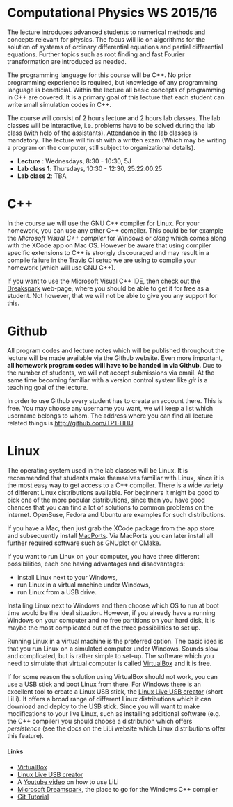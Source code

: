 # Computational Physics WS 2015/16

The lecture introduces advanced students to numerical methods and concepts relevant for physics. The focus will lie on algorithms for the solution of systems of ordinary differential equations and partial differential equations. Further topics such as root finding and fast Fourier transformation are introduced as needed.

The programming language for this course will be C++. No prior programming experience is required, but knowledge of any programming language is beneficial. Within the lecture all basic concepts of programming in C++ are covered. It is a primary goal of this lecture that each student can write small simulation codes in C++.

The course will consist of 2 hours lecture and 2 hours lab classes. The lab classes will be interactive, i.e. problems have to be solved during the lab class (with help of the assistants). Attendance in the lab classes is mandatory. The lecture will finish with a written exam (Which may be writing a program on the computer, still subject to organizational details).

* __Lecture__ : Wednesdays, 8:30 - 10:30, 5J
* __Lab class 1__: Thursdays, 10:30 - 12:30, 25.22.00.25
* __Lab class 2__: TBA  

# C++

In the course we will use the GNU C++ compiler for Linux. For your homework, you can use any other C++ compiler. This could be for example the *Microsoft Visual C++ compiler* for Windows or *clang* which comes along with the XCode app on Mac OS. However be aware that using compiler specific extensions to C++ is strongly discouraged and may result in a compile failure in the Travis CI setup we are using to compile your homework (which will use GNU C++).

If you want to use the Microsoft Visual C++ IDE, then check out the [Dreakspark](http://www.dreamspark.com/) web-page, where you should be able to get it for free as a student. Not however, that we will not be able to give you any support for this.

# Github

All program codes and lecture notes which will be published throughout the lecture will be made available via the Github website. Even more important,
**all homework program codes will have to be handed in via Github**.  Due to the number of students, we will not accept submissions via email. At the same time becoming familiar with a version control system like *git* is a teaching goal of the lecture.

In order to use Github every student has to create an account there. This is free. You may choose any username you want, we will keep a list which username belongs to whom. The address where you can find all lecture related things is http://github.com/TP1-HHU.

# Linux

The operating system used in the lab classes will be Linux. It is recommended that students make themselves familiar with Linux, since it is the most easy way to get access to a C++ compiler. There is a wide variety of different Linux distributions available. For beginners it might be good to pick one of the more popular distributions, since then you have good chances that you can find a lot of solutions to common problems on the internet. OpenSuse, Fedora and Ubuntu are examples for such distributions.

If you have a Mac, then just grab the XCode package from the app store and subsequently install [MacPorts](https://www.macports.org/). Via MacPorts you can later install all further required software such as GNUplot or CMake.

If you want to run Linux on your computer, you have three different possibilities, each one having advantages and disadvantages:
- install Linux next to your Windows,
- run Linux in a virtual machine under Windows,
- run Linux from a USB drive.

Installing Linux next to Windows and then choose which OS to run at boot time would be the ideal situation. However, if you already have a running Windows on your computer and no free partitions on your hard disk, it is maybe the most complicated out of the three possibilities to set up.

Running Linux in a virtual machine is the preferred option. The basic idea is that you run Linux on a simulated computer under Windows. Sounds slow and complicated, but is rather simple to set-up. The software which you need to simulate that virtual computer is called [VirtualBox](https://www.virtualbox.org) and it is free.

If for some reason the solution using VirtualBox should not work, you can use a USB stick and boot Linux from there. For Windows there is an excellent tool to create a Linux USB stick, the [Linux Live USB creator](http://www.linuxliveusb.com) (short LiLi). It offers a broad range of different Linux distributions which it can download and deploy to the USB stick. Since you will want to make modifications to your live Linux, such as installing additional software (e.g. the C++ compiler) you should choose a distribution which offers *persistence* (see the docs on the LiLi website which Linux distributions offer this feature).

#### Links
- [VirtualBox](https://www.virtualbox.org)
- [Linux Live USB creator](http://www.linuxliveusb.com)
- A [Youtube video](https://www.youtube.com/watch?v=yYMLSpBdRec) on how to use LiLi
- [Microsoft Dreamspark](http://www.dreamspark.com/), the place to go for the Windows C++ compiler
- [Git Tutorial](https://www.atlassian.com/git/)
